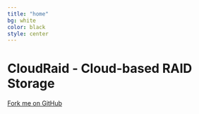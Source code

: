 ```yaml
---
title: "home"
bg: white
color: black
style: center
---
```


# CloudRaid - Cloud-based RAID Storage

<span id="forkongithub">
  <a href="{{ site.source_link }}" class="bg-blue">
    Fork me on GitHub
  </a>
</span>

